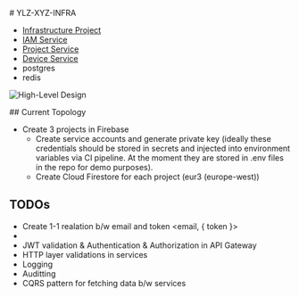 # YLZ-XYZ-INFRA

- [Infrastructure Project](https://github.com/aytekinyaliz/ylz-xyz-infra)
- [IAM Service](https://github.com/aytekinyaliz/ylz-xyz-iam-svc)
- [Project Service](https://github.com/aytekinyaliz/ylz-xyz-project-svc)
- [Device Service](https://github.com/aytekinyaliz/ylz-xyz-device-svc)
- postgres
- redis

![High-Level Design](./_assets/High-Level_Design.svg)


## Current Topology
  - Create 3 projects in Firebase
    - Create service accounts and generate private key (ideally these credentials should be stored in secrets and injected into environment variables via CI pipeline. At the moment they are stored in .env files in the repo for demo purposes).
    - Create Cloud Firestore for each project (eur3 (europe-west))



## TODOs
  - Create 1-1 realation b/w email and token <email, { token }>
  - 
  - JWT validation & Authentication & Authorization in API Gateway
  - HTTP layer validations in services
  - Logging
  - Auditting
  - CQRS pattern for fetching data b/w services